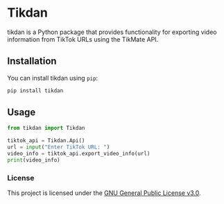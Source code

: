 # Tikdan

tikdan is a Python package that provides functionality for exporting video information from TikTok URLs using the TikMate API.

## Installation

You can install tikdan using `pip`:

```sh
pip install tikdan
```

## Usage

```python
from tikdan import Tikdan

tiktok_api = Tikdan.Api()
url = input("Enter TikTok URL: ")
video_info = tiktok_api.export_video_info(url)
print(video_info)
```

### License

This project is licensed under the [GNU General Public License v3.0](https://github.com/ALIILAPRO/Tikdan/blob/main/LICENSE).